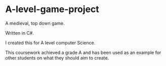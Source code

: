 # A-level-game-project
A medieval, top down game.

Written in C#.

I created this for A level computer Science.

This coursework achieved a grade A and has been used as an example for other students on what they should aim to create.

